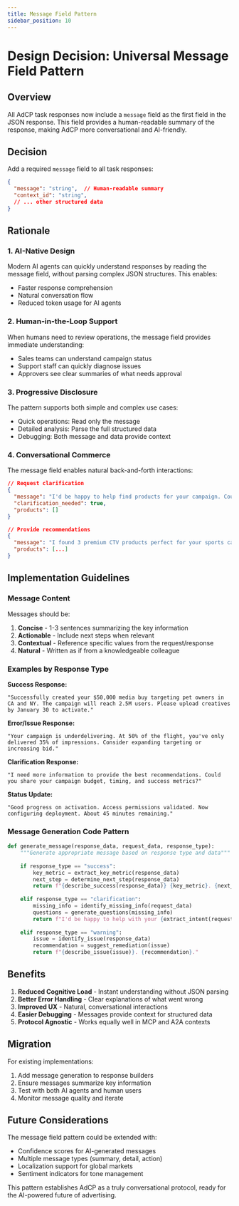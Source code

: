 ```yaml
---
title: Message Field Pattern
sidebar_position: 10
---
```


# Design Decision: Universal Message Field Pattern

## Overview

All AdCP task responses now include a `message` field as the first field in the JSON response. This field provides a human-readable summary of the response, making AdCP more conversational and AI-friendly.

## Decision

Add a required `message` field to all task responses:

```json
{
  "message": "string",  // Human-readable summary
  "context_id": "string",
  // ... other structured data
}
```

## Rationale

### 1. AI-Native Design

Modern AI agents can quickly understand responses by reading the message field, without parsing complex JSON structures. This enables:
- Faster response comprehension
- Natural conversation flow
- Reduced token usage for AI agents

### 2. Human-in-the-Loop Support

When humans need to review operations, the message field provides immediate understanding:
- Sales teams can understand campaign status
- Support staff can quickly diagnose issues
- Approvers see clear summaries of what needs approval

### 3. Progressive Disclosure

The pattern supports both simple and complex use cases:
- Quick operations: Read only the message
- Detailed analysis: Parse the full structured data
- Debugging: Both message and data provide context

### 4. Conversational Commerce

The message field enables natural back-and-forth interactions:

```json
// Request clarification
{
  "message": "I'd be happy to help find products for your campaign. Could you share your budget and target audience?",
  "clarification_needed": true,
  "products": []
}

// Provide recommendations
{
  "message": "I found 3 premium CTV products perfect for your sports campaign. Connected TV Prime offers the best reach at $45 CPM.",
  "products": [...]
}
```

## Implementation Guidelines

### Message Content

Messages should be:
1. **Concise** - 1-3 sentences summarizing the key information
2. **Actionable** - Include next steps when relevant
3. **Contextual** - Reference specific values from the request/response
4. **Natural** - Written as if from a knowledgeable colleague

### Examples by Response Type

**Success Response:**
```
"Successfully created your $50,000 media buy targeting pet owners in CA and NY. The campaign will reach 2.5M users. Please upload creatives by January 30 to activate."
```

**Error/Issue Response:**
```
"Your campaign is underdelivering. At 50% of the flight, you've only delivered 35% of impressions. Consider expanding targeting or increasing bid."
```

**Clarification Response:**
```
"I need more information to provide the best recommendations. Could you share your campaign budget, timing, and success metrics?"
```

**Status Update:**
```
"Good progress on activation. Access permissions validated. Now configuring deployment. About 45 minutes remaining."
```

### Message Generation Code Pattern

```python
def generate_message(response_data, request_data, response_type):
    """Generate appropriate message based on response type and data"""
    
    if response_type == "success":
        key_metric = extract_key_metric(response_data)
        next_step = determine_next_step(response_data)
        return f"{describe_success(response_data)} {key_metric}. {next_step}."
    
    elif response_type == "clarification":
        missing_info = identify_missing_info(request_data)
        questions = generate_questions(missing_info)
        return f"I'd be happy to help with your {extract_intent(request_data)}. {questions}"
    
    elif response_type == "warning":
        issue = identify_issue(response_data)
        recommendation = suggest_remediation(issue)
        return f"{describe_issue(issue)}. {recommendation}."
```

## Benefits

1. **Reduced Cognitive Load** - Instant understanding without JSON parsing
2. **Better Error Handling** - Clear explanations of what went wrong
3. **Improved UX** - Natural, conversational interactions
4. **Easier Debugging** - Messages provide context for structured data
5. **Protocol Agnostic** - Works equally well in MCP and A2A contexts

## Migration

For existing implementations:
1. Add message generation to response builders
2. Ensure messages summarize key information
3. Test with both AI agents and human users
4. Monitor message quality and iterate

## Future Considerations

The message field pattern could be extended with:
- Confidence scores for AI-generated messages
- Multiple message types (summary, detail, action)
- Localization support for global markets
- Sentiment indicators for tone management

This pattern establishes AdCP as a truly conversational protocol, ready for the AI-powered future of advertising.